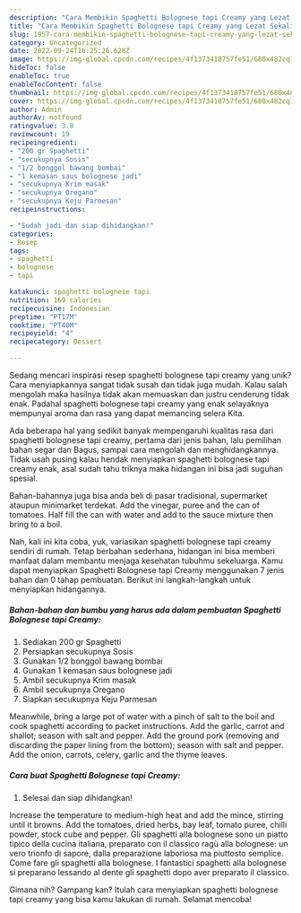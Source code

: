 ```yaml
---
description: "Cara Membikin Spaghetti Bolognese tapi Creamy yang Lezat Sekali"
title: "Cara Membikin Spaghetti Bolognese tapi Creamy yang Lezat Sekali"
slug: 1957-cara-membikin-spaghetti-bolognese-tapi-creamy-yang-lezat-sekali
category: Uncategorized
date: 2022-09-24T16:25:26.628Z
image: https://img-global.cpcdn.com/recipes/4f1373418757fe51/680x482cq70/spaghetti-bolognese-tapi-creamy-foto-resep-utama.jpg
hideToc: false
enableToc: true
enableTocContent: false
thumbnail: https://img-global.cpcdn.com/recipes/4f1373418757fe51/680x482cq70/spaghetti-bolognese-tapi-creamy-foto-resep-utama.jpg
cover: https://img-global.cpcdn.com/recipes/4f1373418757fe51/680x482cq70/spaghetti-bolognese-tapi-creamy-foto-resep-utama.jpg
author: Admin
authorAv: notfound
ratingvalue: 3.8
reviewcount: 19
recipeingredient:
- "200 gr Spaghetti"
- "secukupnya Sosis"
- "1/2 bonggol bawang bombai"
- "1 kemasan saus bolognese jadi"
- "secukupnya Krim masak"
- "secukupnya Oregano"
- "secukupnya Keju Parmesan"
recipeinstructions:

- "Sudah jadi dan siap dihidangkan!"
categories:
- Resep
tags:
- spaghetti
- bolognese
- tapi

katakunci: spaghetti bolognese tapi 
nutrition: 169 calories
recipecuisine: Indonesian
preptime: "PT17M"
cooktime: "PT40M"
recipeyield: "4"
recipecategory: Dessert

---
```





Sedang mencari inspirasi resep spaghetti bolognese tapi creamy yang unik? Cara menyiapkannya sangat tidak susah dan tidak juga mudah. Kalau salah mengolah maka hasilnya tidak akan memuaskan dan justru cenderung tidak enak. Padahal spaghetti bolognese tapi creamy yang enak selayaknya mempunyai aroma dan rasa yang dapat memancing selera Kita.





Ada beberapa hal yang sedikit banyak mempengaruhi kualitas rasa dari spaghetti bolognese tapi creamy, pertama dari jenis bahan, lalu pemilihan bahan segar dan Bagus, sampai cara mengolah dan menghidangkannya. Tidak usah pusing kalau hendak menyiapkan spaghetti bolognese tapi creamy enak,      asal sudah tahu triknya maka hidangan ini bisa jadi suguhan spesial.














Bahan-bahannya juga bisa anda beli di pasar tradisional, supermarket ataupun minimarket terdekat. Add the vinegar, puree and the can of tomatoes. Half fill the can with water and add to the sauce mixture then bring to a boil.






Nah, kali ini kita coba, yuk, variasikan spaghetti bolognese tapi creamy sendiri di rumah. Tetap berbahan sederhana, hidangan ini bisa memberi manfaat dalam membantu menjaga kesehatan tubuhmu sekeluarga. Kamu dapat menyiapkan Spaghetti Bolognese tapi Creamy menggunakan 7 jenis bahan dan 0 tahap pembuatan. Berikut ini langkah-langkah untuk menyiapkan hidangannya.

<!--inarticleads1-->

##### Bahan-bahan dan bumbu yang harus ada dalam pembuatan Spaghetti Bolognese tapi Creamy:

1. Sediakan 200 gr Spaghetti
1. Persiapkan secukupnya Sosis
1. Gunakan 1/2 bonggol bawang bombai
1. Gunakan 1 kemasan saus bolognese jadi
1. Ambil secukupnya Krim masak
1. Ambil secukupnya Oregano
1. Siapkan secukupnya Keju Parmesan


Meanwhile, bring a large pot of water with a pinch of salt to the boil and cook spaghetti according to packet instructions. Add the garlic, carrot and shallot; season with salt and pepper. Add the ground pork (removing and discarding the paper lining from the bottom); season with salt and pepper. Add the onion, carrots, celery, garlic and the thyme leaves. 

<!--inarticleads2-->

##### Cara buat Spaghetti Bolognese tapi Creamy:


1. Selesai dan siap dihidangkan!

Increase the temperature to medium-high heat and add the mince, stirring until it browns. Add the tomatoes, dried herbs, bay leaf, tomato puree, chilli powder, stock cube and pepper. Gli spaghetti alla bolognese sono un piatto tipico della cucina italiana, preparato con il classico ragù alla bolognese: un vero trionfo di sapore, dalla preparazione laboriosa ma piuttosto semplice. Come fare gli spaghetti alla bolognese. I fantastici spaghetti alla bolognese si preparano lessando al dente gli spaghetti dopo aver preparato il classico. 

Gimana nih? Gampang kan? Itulah cara menyiapkan spaghetti bolognese tapi creamy yang bisa kamu lakukan di rumah. Selamat mencoba!
